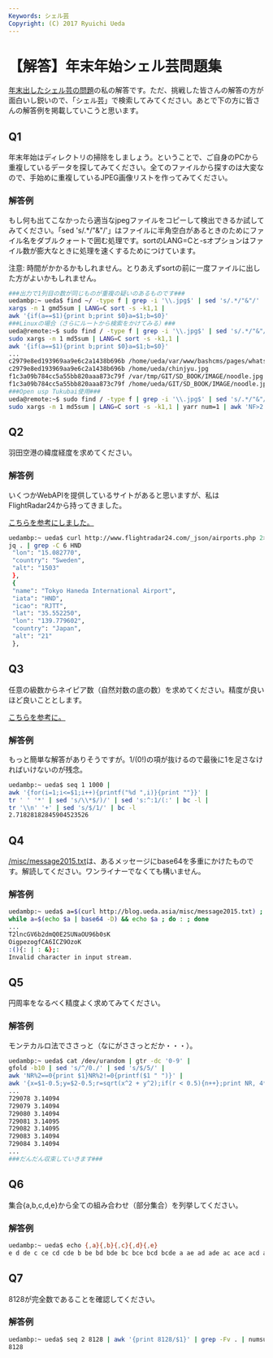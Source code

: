 ```yaml
---
Keywords: シェル芸
Copyright: (C) 2017 Ryuichi Ueda
---
```


# 【解答】年末年始シェル芸問題集
<a href="/?post=04852" title="【問題】年末年始シェル芸問題集" target="_blank">年末出したシェル芸の問題</a>の私の解答です。ただ、挑戦した皆さんの解答の方が面白いし鋭いので、「シェル芸」で検索してみてください。あとで下の方に皆さんの解答例を掲載していこうと思います。

<h2>Q1</h2>


年末年始はディレクトリの掃除をしましょう。ということで、ご自身のPCから重複しているデータを探してみてください。全てのファイルから探すのは大変なので、手始めに重複しているJPEG画像リストを作ってみてください。

<!--more-->

### 解答例

もし何も出てこなかったら適当なjpegファイルをコピーして検出できるか試してみてください。「sed 's/.*/"&"/'」はファイルに半角空白があるときのためにファイル名をダブルクォートで囲む処理です。sortのLANG=Cと-sオプションはファイル数が膨大なときに処理を速くするためにつけています。

注意: 時間がかかるかもしれません。とりあえずsortの前に一度ファイルに出した方がよいかもしれません。

```bash
###出力で1列目の数が同じものが重複の疑いのあるものです###
uedambp:~ ueda$ find ~/ -type f | grep -i '\\.jpg$' | sed 's/.*/"&"/' |
xargs -n 1 gmd5sum | LANG=C sort -s -k1,1 |
awk '{if(a==$1){print b;print $0}a=$1;b=$0}'
###Linuxの場合（さらにルートから検索をかけてみる）###
ueda@remote:~$ sudo find / -type f | grep -i '\\.jpg$' | sed 's/.*/"&"/' | 
sudo xargs -n 1 md5sum | LANG=C sort -s -k1,1 | 
awk '{if(a==$1){print b;print $0}a=$1;b=$0}'
...
c2979e8ed193969aa9e6c2a1438b696b /home/ueda/var/www/bashcms/pages/whats_bashCMS/chinjyu.jpg
c2979e8ed193969aa9e6c2a1438b696b /home/ueda/chinjyu.jpg
f1c3a09b784cc5a55bb820aaa873c79f /var/tmp/GIT/SD_BOOK/IMAGE/noodle.jpg
f1c3a09b784cc5a55bb820aaa873c79f /home/ueda/GIT/SD_BOOK/IMAGE/noodle.jpg
###Open usp Tukubai使用###
ueda@remote:~$ sudo find / -type f | grep -i '\\.jpg$' | sed 's/.*/"&"/' | 
sudo xargs -n 1 md5sum | LANG=C sort -s -k1,1 | yarr num=1 | awk 'NF>2'
```

<h2>Q2</h2>

羽田空港の緯度経度を求めてください。

### 解答例

いくつかWebAPIを提供しているサイトがあると思いますが、私はFlightRadar24から持ってきました。

<a href="http://blog.cykey.ca/post/88174516880/analyzing-flightradar24s-internal-api-structure" target="_blank">こちらを参考にしました。</a>

```bash
uedambp:~ ueda$ curl http://www.flightradar24.com/_json/airports.php 2> /dev/null | 
jq . | grep -C 6 HND
 "lon": "15.082770",
 "country": "Sweden",
 "alt": "1503"
 },
 {
 "name": "Tokyo Haneda International Airport",
 "iata": "HND",
 "icao": "RJTT",
 "lat": "35.552250",
 "lon": "139.779602",
 "country": "Japan",
 "alt": "21"
 },
```

<h2>Q3</h2>


任意の級数からネイピア数（自然対数の底の数）を求めてください。精度が良いほど良いこととします。

<a href="http://ja.wikipedia.org/wiki/%E3%83%8D%E3%82%A4%E3%83%94%E3%82%A2%E6%95%B0%E3%81%AE%E8%A1%A8%E7%8F%BE" target="_blank">こちらを参考に。</a>

### 解答例

もっと簡単な解答がありそうですが。1/(0!)の項が抜けるので最後に1を足さなければいけないのが残念。

```bash
uedambp:~ ueda$ seq 1 1000 |
awk '{for(i=1;i<=$1;i++){printf("%d ",i)}{print ""}}' |
tr ' ' '*' | sed 's/\\*$/)/' | sed 's:^:1/(:' | bc -l | 
tr '\\n' '+' | sed 's/$/1/' | bc -l 
2.71828182845904523526
```

<h2>Q4</h2>

<a href="/misc/message2015.txt" target="_blank">/misc/message2015.txt</a>は、あるメッセージにbase64を多重にかけたものです。解読してください。ワンライナーでなくても構いません。


### 解答例

```bash
uedambp:~ ueda$ a=$(curl http://blog.ueda.asia/misc/message2015.txt) ; 
while a=$(echo $a | base64 -D) && echo $a ; do : ; done 
...
T2lncGV6b2dmQ0E2SUNaOU96b0sK
OigpezogfCA6ICZ9OzoK
:(){: | : &};:
Invalid character in input stream.
```

<h2>Q5</h2>

円周率をなるべく精度よく求めてみてください。

### 解答例

モンテカルロ法でささっと（なにがささっとだか・・・）。

```bash
uedambp:~ ueda$ cat /dev/urandom | gtr -dc '0-9' |
gfold -b10 | sed 's/^/0./' | sed 's/$/5/' |
awk 'NR%2==0{print $1}NR%2!=0{printf($1 " ")}' |
awk '{x=$1-0.5;y=$2-0.5;r=sqrt(x^2 + y^2);if(r < 0.5){n++};print NR, 4*n/NR}'
...
729078 3.14094
729079 3.14094
729080 3.14094
729081 3.14095
729082 3.14095
729083 3.14094
729084 3.14094
...
###だんだん収束していきます###
```

<h2>Q6</h2>

集合{a,b,c,d,e}から全ての組み合わせ（部分集合）を列挙してください。

### 解答例

```bash
uedambp:~ ueda$ echo {,a}{,b}{,c}{,d}{,e}
e d de c ce cd cde b be bd bde bc bce bcd bcde a ae ad ade ac ace acd acde ab abe abd abde abc abce abcd abcde
```

<h2>Q7</h2>

8128が完全数であることを確認してください。

### 解答例

```bash
uedambp:~ ueda$ seq 2 8128 | awk '{print 8128/$1}' | grep -Fv . | numsum
8128
```
